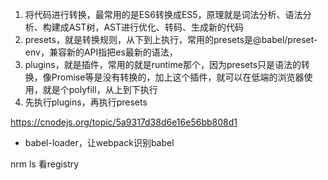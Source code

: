 <!--
 * @description: 
 * @author: xiangrong.liu
 * @Date: 2020-08-17 17:54:44
 * @LastEditors: xiangrong.liu
 * @LastEditTime: 2020-08-18 15:17:08
-->
1. 将代码进行转换，最常用的是ES6转换成ES5，原理就是词法分析、语法分析、构建成AST树，AST进行优化、转码、生成新的代码
2. presets，就是转换规则，从下到上执行，常用的presets是@babel/preset-env，兼容新的API指把es最新的语法，
3. plugins，就是插件，常用的就是runtime那个，因为presets只是语法的转换，像Promise等是没有转换的，加上这个插件，就可以在低端的浏览器使用，就是个polyfill，从上到下执行
4. 先执行plugins，再执行presets

https://cnodejs.org/topic/5a9317d38d6e16e56bb808d1

- babel-loader，让webpack识别babel

nrm ls 看registry
